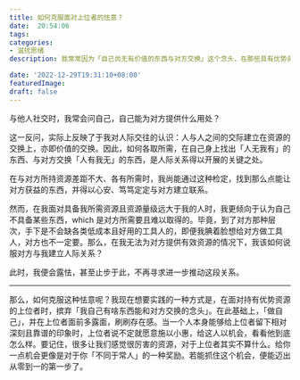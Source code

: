 ```yaml
---
title: 如何克服面对上位者的怯意？
date:  20:54:06
tags:
categories: 
- 滋扰思绪
description: 我常常因为「自己尚无有价值的东西与对方交换」这个念头，在那些具有优势资源的上位者面前露怯。

date: '2022-12-29T19:31:10+08:00'
featuredImage:
draft: false
---
```


与他人社交时，我常会问自己，自己能为对方提供什么用处？

这一反问，实际上反映了于我对人际交往的认识：人与人之间的交际建立在资源的交换上，亦即价值的交换。因此，如何各取所需，在自己身上找出「人无我有」的东西、与对方交换「人有我无」的东西，是人际关系得以开展的关键之处。

在与对方所持资源差距不大、各有所需时，我尚能通过这种检定，找到那么点能让对方获益的东西，并得以心安、笃笃定定与对方建立联系。

然而，在我面对具备我所需资源且资源量级远大于我的人时，我更倾向于认为自己不具备某些东西，which 是对方所需要且难以取得的。毕竟，到了对方那种层次，手下是不会缺各类低成本且好用的工具人的，即便我腆着脸想给对方做工具人，对方也不一定要。那么，在我无法为对方提供有效资源的情况下，我该如何说服对方与我建立人际关系？

此时，我便会露怯，甚至止步于此，不再寻求进一步推动这段关系。

---

那么，如何克服这种怯意呢？我现在想要实践的一种方式是，在面对持有优势资源的上位者时，摈弃「我自己有啥东西能和对方交换的念头」。在此基础上，「做自己」，并在上位者面前多露面，刷刷存在感。当一个人本身能够给上位者留下相对深刻且靠谱的印象时，上位者说不定就愿意施以小惠，给这人以机会，看看他到底怎么样。要记住，很多让我们感觉很厉害的资源，对于上位者其实不算什么。给你一点机会更像是对于你「不同于常人」的一种奖励。若能抓住这个机会，便能迈出从零到一的第一步了。
